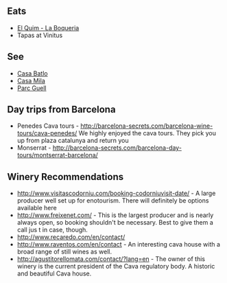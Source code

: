 ## Eats
* [El Quim - La Boqueria](http://elquimdelaboqueria.com/?lang=en)
* Tapas at Vinitus

## See
* [Casa Batlo](https://www.casabatllo.es/en/online-tickets)
* [Casa Mila](https://www.lapedrera.com/en/home)
* [Parc Guell](http://www.parkguell.cat/en/buy-tickets/)

## Day trips from Barcelona
* Penedes Cava tours - http://barcelona-secrets.com/barcelona-wine-tours/cava-penedes/ We highly enjoyed the cava tours. They pick you up from plaza catalunya and return you
* Monserrat - http://barcelona-secrets.com/barcelona-day-tours/montserrat-barcelona/

## Winery Recommendations

* http://www.visitascodorniu.com/booking-codorniuvisit-date/ - A large producer well set up for enotourism. There will definitely be options available here
* http://www.freixenet.com/ - This is the largest producer and is nearly always open, so booking shouldn't be necessary. Best to give them a call jus t in case, though.
* http://www.recaredo.com/en/contact/
* http://www.raventos.com/en/contact - An interesting cava house with a broad range of still wines as well.
* http://agustitorellomata.com/contact/?lang=en - The owner of this winery is the current president of the Cava regulatory body. A historic and beautiful Cava house.
